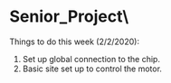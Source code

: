 # Senior_Project\

Things to do this week (2/2/2020):

1. Set up global connection to the chip.
2. Basic site set up to control the motor.
